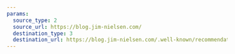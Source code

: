 ```yaml
---
params:
  source_type: 2
  source_url: https://blog.jim-nielsen.com/
  destination_type: 3
  destination_url: https://blog.jim-nielsen.com/.well-known/recommendations.opml
---
```


